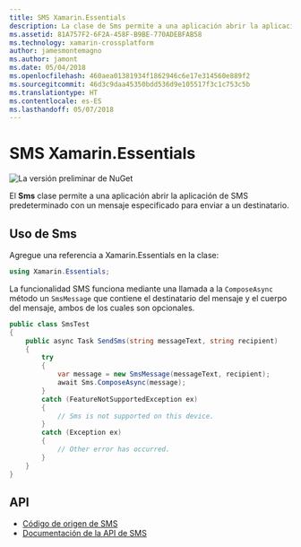 ```yaml
---
title: SMS Xamarin.Essentials
description: La clase de Sms permite a una aplicación abrir la aplicación de SMS predeterminado con un mensaje especificado para enviar a un destinatario.
ms.assetid: 81A757F2-6F2A-458F-B9BE-770ADEBFAB58
ms.technology: xamarin-crossplatform
author: jamesmontemagno
ms.author: jamont
ms.date: 05/04/2018
ms.openlocfilehash: 460aea01381934f1862946c6e17e314560e889f2
ms.sourcegitcommit: 46d3c9daa45350bdd536d9e105517f3c1c753c5b
ms.translationtype: HT
ms.contentlocale: es-ES
ms.lasthandoff: 05/07/2018
---
```

# <a name="xamarinessentials-sms"></a>SMS Xamarin.Essentials

![La versión preliminar de NuGet](~/media/shared/pre-release.png)

El **Sms** clase permite a una aplicación abrir la aplicación de SMS predeterminado con un mensaje especificado para enviar a un destinatario.

## <a name="using-sms"></a>Uso de Sms

Agregue una referencia a Xamarin.Essentials en la clase:

```csharp
using Xamarin.Essentials;
```

La funcionalidad SMS funciona mediante una llamada a la `ComposeAsync` método un `SmsMessage` que contiene el destinatario del mensaje y el cuerpo del mensaje, ambos de los cuales son opcionales.

```csharp
public class SmsTest
{
    public async Task SendSms(string messageText, string recipient)
    {
        try
        {
            var message = new SmsMessage(messageText, recipient);
            await Sms.ComposeAsync(message);
        }
        catch (FeatureNotSupportedException ex)
        {
            // Sms is not supported on this device.
        }
        catch (Exception ex)
        {
            // Other error has occurred.
        }
    }
}
```

## <a name="api"></a>API

- [Código de origen de SMS](https://github.com/xamarin/Essentials/tree/master/Essentials/Sms)
- [Documentación de la API de SMS](xref:Xamarin.Essentials.Sms)
